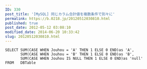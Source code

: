 ```yaml
---
ID: 330
post_title: '[MySQL] 同じカラム合計値を複数条件で別々に'
permalink: https://b.0218.jp/20120512030810.html
published: true
post_date: 2012-05-12 03:08:10
modified_date: 2014-06-20 10:33:42
slug: 20120512030810.html
---
```

<pre><code class="language-sql">SELECT SUM(CASE WHEN Jouhou = 'A' THEN 1 ELSE 0 END)as 'A',
       SUM(CASE WHEN Jouhou = 'B' THEN 1 ELSE 0 END)as 'B',
       SUM(CASE WHEN Jouhou IS NULL THEN 1 ELSE 0 END)as 'null'
FROM   DBTable
</code></pre>